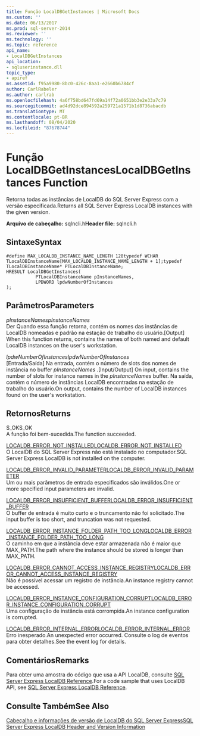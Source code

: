 ```yaml
---
title: Função LocalDBGetInstances | Microsoft Docs
ms.custom: ''
ms.date: 06/13/2017
ms.prod: sql-server-2014
ms.reviewer: ''
ms.technology: ''
ms.topic: reference
api_name:
- LocalDBGetInstances
api_location:
- sqluserinstance.dll
topic_type:
- apiref
ms.assetid: f95a9980-8bc0-426c-8aa1-e2660b6784cf
author: CarlRabeler
ms.author: carlrab
ms.openlocfilehash: 4a6f758bd647fd69a14f72a0651bb3e2e33a7c79
ms.sourcegitcommit: ad4d92dce894592a259721a1571b1d8736abacdb
ms.translationtype: MT
ms.contentlocale: pt-BR
ms.lasthandoff: 08/04/2020
ms.locfileid: "87678744"
---
```

# <a name="localdbgetinstances-function"></a><span data-ttu-id="68619-102">Função LocalDBGetInstances</span><span class="sxs-lookup"><span data-stu-id="68619-102">LocalDBGetInstances Function</span></span>
  <span data-ttu-id="68619-103">Retorna todas as instâncias de LocalDB do SQL Server Express com a versão especificada.</span><span class="sxs-lookup"><span data-stu-id="68619-103">Returns all SQL Server Express LocalDB instances with the given version.</span></span>  
  
 <span data-ttu-id="68619-104">**Arquivo de cabeçalho:** sqlncli.h</span><span class="sxs-lookup"><span data-stu-id="68619-104">**Header file:** sqlncli.h</span></span>  
  
## <a name="syntax"></a><span data-ttu-id="68619-105">Sintaxe</span><span class="sxs-lookup"><span data-stu-id="68619-105">Syntax</span></span>  
  
```  
#define MAX_LOCALDB_INSTANCE_NAME_LENGTH 128typedef WCHAR TLocalDBInstanceName[MAX_LOCALDB_INSTANCE_NAME_LENGTH + 1];typedef TLocalDBInstanceName* PTLocalDBInstanceName;  
HRESULT LocalDBGetInstances(  
           PTLocalDBInstanceName pInstanceNames,  
           LPDWORD lpdwNumberOfInstances  
);  
```  
  
## <a name="parameters"></a><span data-ttu-id="68619-106">Parâmetros</span><span class="sxs-lookup"><span data-stu-id="68619-106">Parameters</span></span>  
 <span data-ttu-id="68619-107">*pInstanceNames*</span><span class="sxs-lookup"><span data-stu-id="68619-107">*pInstanceNames*</span></span>  
 <span data-ttu-id="68619-108">Der Quando essa função retorna, contém os nomes das instâncias de LocalDB nomeadas e padrão na estação de trabalho do usuário.</span><span class="sxs-lookup"><span data-stu-id="68619-108">[Output] When this function returns, contains the names of both named and default LocalDB instances on the user's workstation.</span></span>  
  
 <span data-ttu-id="68619-109">*lpdwNumberOfInstances*</span><span class="sxs-lookup"><span data-stu-id="68619-109">*lpdwNumberOfInstances*</span></span>  
 <span data-ttu-id="68619-110">[Entrada/Saída] Na entrada, contém o número de slots dos nomes de instância no buffer *pInstanceNames* .</span><span class="sxs-lookup"><span data-stu-id="68619-110">[Input/Output] On input, contains the number of slots for instance names in the *pInstanceNames* buffer.</span></span> <span data-ttu-id="68619-111">Na saída, contém o número de instâncias LocalDB encontradas na estação de trabalho do usuário.</span><span class="sxs-lookup"><span data-stu-id="68619-111">On output, contains the number of LocalDB instances found on the user's workstation.</span></span>  
  
## <a name="returns"></a><span data-ttu-id="68619-112">Retornos</span><span class="sxs-lookup"><span data-stu-id="68619-112">Returns</span></span>  
 <span data-ttu-id="68619-113">S_OK</span><span class="sxs-lookup"><span data-stu-id="68619-113">S_OK</span></span>  
 <span data-ttu-id="68619-114">A função foi bem-sucedida.</span><span class="sxs-lookup"><span data-stu-id="68619-114">The function succeeded.</span></span>  
  
 [<span data-ttu-id="68619-115">LOCALDB_ERROR_NOT_INSTALLED</span><span class="sxs-lookup"><span data-stu-id="68619-115">LOCALDB_ERROR_NOT_INSTALLED</span></span>](../express-localdb-error-messages/localdb-error-not-installed.md)  
 <span data-ttu-id="68619-116">O LocalDB do SQL Server Express não está instalado no computador.</span><span class="sxs-lookup"><span data-stu-id="68619-116">SQL Server Express LocalDB is not installed on the computer.</span></span>  
  
 [<span data-ttu-id="68619-117">LOCALDB_ERROR_INVALID_PARAMETER</span><span class="sxs-lookup"><span data-stu-id="68619-117">LOCALDB_ERROR_INVALID_PARAMETER</span></span>](../express-localdb-error-messages/localdb-error-invalid-parameter.md)  
 <span data-ttu-id="68619-118">Um ou mais parâmetros de entrada especificados são inválidos.</span><span class="sxs-lookup"><span data-stu-id="68619-118">One or more specified input parameters are invalid.</span></span>  
  
 [<span data-ttu-id="68619-119">LOCALDB_ERROR_INSUFFICIENT_BUFFER</span><span class="sxs-lookup"><span data-stu-id="68619-119">LOCALDB_ERROR_INSUFFICIENT_BUFFER</span></span>](../express-localdb-error-messages/localdb-error-insufficient-buffer.md)  
 <span data-ttu-id="68619-120">O buffer de entrada é muito curto e o truncamento não foi solicitado.</span><span class="sxs-lookup"><span data-stu-id="68619-120">The input buffer is too short, and truncation was not requested.</span></span>  
  
 [<span data-ttu-id="68619-121">LOCALDB_ERROR_INSTANCE_FOLDER_PATH_TOO_LONG</span><span class="sxs-lookup"><span data-stu-id="68619-121">LOCALDB_ERROR_INSTANCE_FOLDER_PATH_TOO_LONG</span></span>](../express-localdb-error-messages/localdb-error-instance-folder-path-too-long.md)  
 <span data-ttu-id="68619-122">O caminho em que a instância deve estar armazenada não é maior que MAX_PATH.</span><span class="sxs-lookup"><span data-stu-id="68619-122">The path where the instance should be stored is longer than MAX_PATH.</span></span>  
  
 [<span data-ttu-id="68619-123">LOCALDB_ERROR_CANNOT_ACCESS_INSTANCE_REGISTRY</span><span class="sxs-lookup"><span data-stu-id="68619-123">LOCALDB_ERROR_CANNOT_ACCESS_INSTANCE_REGISTRY</span></span>](../express-localdb-error-messages/localdb-error-cannot-access-instance-registry.md)  
 <span data-ttu-id="68619-124">Não é possível acessar um registro de instância.</span><span class="sxs-lookup"><span data-stu-id="68619-124">An instance registry cannot be accessed.</span></span>  
  
 [<span data-ttu-id="68619-125">LOCALDB_ERROR_INSTANCE_CONFIGURATION_CORRUPT</span><span class="sxs-lookup"><span data-stu-id="68619-125">LOCALDB_ERROR_INSTANCE_CONFIGURATION_CORRUPT</span></span>](../express-localdb-error-messages/localdb-error-instance-configuration-corrupt.md)  
 <span data-ttu-id="68619-126">Uma configuração de instância está corrompida.</span><span class="sxs-lookup"><span data-stu-id="68619-126">An instance configuration is corrupted.</span></span>  
  
 [<span data-ttu-id="68619-127">LOCALDB_ERROR_INTERNAL_ERROR</span><span class="sxs-lookup"><span data-stu-id="68619-127">LOCALDB_ERROR_INTERNAL_ERROR</span></span>](../express-localdb-error-messages/localdb-error-internal-error.md)  
 <span data-ttu-id="68619-128">Erro inesperado.</span><span class="sxs-lookup"><span data-stu-id="68619-128">An unexpected error occurred.</span></span> <span data-ttu-id="68619-129">Consulte o log de eventos para obter detalhes.</span><span class="sxs-lookup"><span data-stu-id="68619-129">See the event log for details.</span></span>  
  
## <a name="remarks"></a><span data-ttu-id="68619-130">Comentários</span><span class="sxs-lookup"><span data-stu-id="68619-130">Remarks</span></span>  
 <span data-ttu-id="68619-131">Para obter uma amostra do código que usa a API LocalDB, consulte [SQL Server Express LocalDB Reference](../sql-server-express-localdb-reference.md).</span><span class="sxs-lookup"><span data-stu-id="68619-131">For a code sample that uses LocalDB API, see [SQL Server Express LocalDB Reference](../sql-server-express-localdb-reference.md).</span></span>  
  
## <a name="see-also"></a><span data-ttu-id="68619-132">Consulte Também</span><span class="sxs-lookup"><span data-stu-id="68619-132">See Also</span></span>  
 [<span data-ttu-id="68619-133">Cabeçalho e informações de versão de LocalDB do SQL Server Express</span><span class="sxs-lookup"><span data-stu-id="68619-133">SQL Server Express LocalDB Header and Version Information</span></span>](sql-server-express-localdb-header-and-version-information.md)  
  
  
